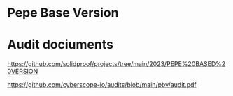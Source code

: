 # Pepe Base Version

# Audit dociuments

https://github.com/solidproof/projects/tree/main/2023/PEPE%20BASED%20VERSION

https://github.com/cyberscope-io/audits/blob/main/pbv/audit.pdf
